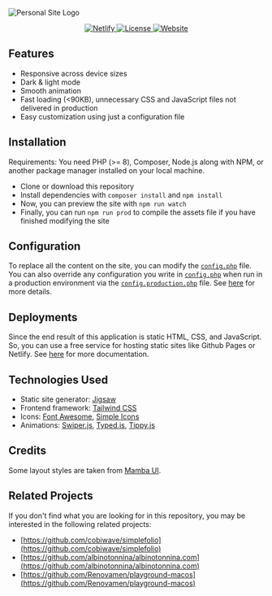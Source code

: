 ![Personal Site Logo](https://raw.githubusercontent.com/yusuftaufiq/yusuftaufiq.com/main/site-banner.png)

<p align="center">
  <a href="https://www.netlify.com/">
    <img alt="Netlify" src="https://img.shields.io/netlify/74f34fc6-5e3a-4ee7-876a-991734094867?color=white&label=netlify%20build&logo=netlify">
  </a>
  <a href="https://github.com/yusuftaufiq/yusuftaufiq.com/blob/main/LICENSE">
    <img alt="License" src="https://img.shields.io/github/license/yusuftaufiq/yusuftaufiq?color=lightgrey">
  </a>
  <a href="https://yusuftaufiq.com">
    <img alt="Website" src="https://img.shields.io/website?down_message=offline&up_color=white&up_message=online&url=https%3A%2F%2Fyusuftaufiq.com">
  </a>
</p>

## Features

- Responsive across device sizes
- Dark & light mode
- Smooth animation
- Fast loading (<90KB), unnecessary CSS and JavaScript files not delivered in production
- Easy customization using just a configuration file

## Installation

Requirements: You need PHP (>= 8), Composer, Node.js along with NPM, or another package manager installed on your local machine.

- Clone or download this repository
- Install dependencies with `composer install` and `npm install`
- Now, you can preview the site with `npm run watch`
- Finally, you can run `npm run prod` to compile the assets file if you have finished modifying the site

## Configuration

To replace all the content on the site, you can modify the [`config.php`](./config.php) file. You can also override any configuration you write in [`config.php`](./config.php) when run in a production environment via the [`config.production.php`](./config.production.php) file. See [here](https://jigsaw.tighten.com/docs/building-and-previewing-environments/) for more details.

## Deployments

Since the end result of this application is static HTML, CSS, and JavaScript. So, you can use a free service for hosting static sites like Github Pages or Netlify. See [here](https://jigsaw.tighten.com/docs/deploying-your-site/) for more documentation.

## Technologies Used

- Static site generator: [Jigsaw](https://jigsaw.tighten.com/)
- Frontend framework: [Tailwind CSS](https://tailwindcss.com/)
- Icons: [Font Awesome](https://fontawesome.com/), [Simple Icons](https://simpleicons.org/)
- Animations: [Swiper.js](https://swiperjs.com/), [Typed.js](https://mattboldt.com/demos/typed-js/), [Tippy.js](https://atomiks.github.io/tippyjs/)

## Credits

Some layout styles are taken from [Mamba UI](https://github.com/Microwawe/mamba-ui).

## Related Projects

If you don't find what you are looking for in this repository, you may be interested in the following related projects:

- [https://github.com/cobiwave/simplefolio](https://github.com/cobiwave/simplefolio)
- [https://github.com/albinotonnina/albinotonnina.com](https://github.com/albinotonnina/albinotonnina.com)
- [https://github.com/Renovamen/playground-macos](https://github.com/Renovamen/playground-macos)
